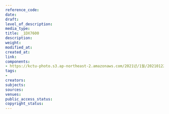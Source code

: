 ```yaml
---
reference_code: 
date: 
draft: 
level_of_description: 
media_type: 
title: _1DX7600
description: 
weight: 
modified_at: 
created_at: 
link: 
components:
- https://kctu-photo.s3.ap-northeast-2.amazonaws.com/2021년/1월/20210122_김진숙+보도행진+희망뚜벅이+20일차/_1DX7600.jpg
tags:
- 
creators: 
subjects: 
sources: 
venues: 
public_access_status: 
copyright_status: 
---
```

